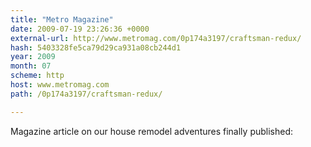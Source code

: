 ```yaml
---
title: "Metro Magazine"
date: 2009-07-19 23:26:36 +0000
external-url: http://www.metromag.com/0p174a3197/craftsman-redux/
hash: 5403328fe5ca79d29ca931a08cb244d1
year: 2009
month: 07
scheme: http
host: www.metromag.com
path: /0p174a3197/craftsman-redux/

---
```


Magazine article on our house remodel adventures finally published: 
